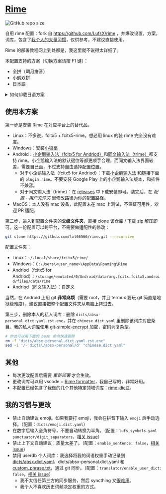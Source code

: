 # [Rime](https://blog.isteed.cc/post/rime-2022/)

![GitHub repo size](https://img.shields.io/github/repo-size/lxl66566/rime)

自用 rime 配置：fork 自 <https://github.com/LufsX/rime> ，并爆改设置，方案，词库，包含了[我个人的大量习惯](#我的习惯)，仅供参考，不建议直接使用。

Rime 的部署教程网上到处都是，我这里就不说得太详细了。

本配置支持的方案（切换方案请按 F1 键）：

- 全拼（朙月拼音）
- 小鹤双拼
- 日本語

<details>
  <summary>如何卸载日语方案</summary>
  删除所有 `japanese` 开头的 yaml 文件与 `dicts-jap` 即可。
</details>

## 使用本方案

第一步是安装 Rime 在对应平台上的替代品。

- Linux：不多说，fcitx5 + fcitx5-rime。想必用 linux 的装 rime 完全没有难度。
- Windows：安装[小狼毫](https://github.com/rime/weasel/releases)
- Android：[小企鹅输入法（fcitx5 for Andriod）](https://github.com/fcitx5-android/fcitx5-android)和[同文输入法（trime）](https://github.com/osfans/trime)都支持 rime。小企鹅输入法的默认键位等都更顺手合理，而同文输入法界面较差，需要自己画，不过支持自由选择配置位置。
  - 对于小企鹅输入法（fcitx5 for Andriod）：下载[小企鹅输入法](https://github.com/fcitx5-android/fcitx5-android/releases) 和链接下面的 `plugin.rime`。不要安装 Google Play 上的小企鹅输入法版本，和插件不兼容。
  - 对于同文输入法（trime）：在 [releases](https://github.com/osfans/trime/releases) 中下载安装即可。装完后，在 _配置 - 用户文件夹_ 里修改路径为你的配置路径。
- MacOS：本人没有 mac 设备，此配置未在 mac 上测试，不保证可用性，欢迎 PR 适配。

第二步，进入到配置文件夹的**父级文件夹**，直接 clone 该仓库 / 下载 zip 解压即可。这一份配置可以跨平台，不需要做适配性的修改：

```sh
git clone https://github.com/lxl66566/rime.git --recursive
```

配置文件夹：

- Linux：`~/.local/share/fcitx5/rime/`
- Windows：`C:\Users\<user_name>\AppData\Roaming\Rime`
- Andriod（fcitx5 for Andriod）：`/storage/emulated/0/Android/data/org.fcitx.fcitx5.android/files/data/rime`
- Andriod（同文输入法）：自定义

当然，在 Android 上用 git **非常麻烦**（需要 root，并且 termux 要玩 git 简直是地狱级难度），建议直接把整个配置文件夹从电脑上拷过去。

第三步，删除本人的私人词库：删除 `dicts/absx-personal.dict.yaml.zst.enc`，并在 `chinese.dict.yaml` 里删除该词库对应条目。我的私人词库使用 [git-simple-encrypt](https://github.com/lxl66566/git-simple-encrypt) 加密，密码为复杂型。

```sh
# 你也可以用下面的 bash 命令快速删除
rm -f "dicts/absx-personal.dict.yaml.zst.enc"
sed -i '/- dicts\/absx-personal/d' "chinese.dict.yaml"
```

## 其他

- 每次更改配置后需要 _重新部署_ 才会生效。
- 更改词库可以用 vscode + [Rime formatter](https://github.com/lxl66566/rime-formatter)，我自己写的，非常好用。
- 本配置已经包含了我做的几个其他特定领域词库：[rime-dict2](https://github.com/lxl66566/rime-dict2)。

## 我的习惯与更改

- 禁止自动建议 emoji。如果我要打 emoji，我会在拼音下输入 `emoji` 后手动选择。（配置：`dicts/emoji.dict.yaml`）
- 在数字后输入全角符号，不要自动转换为半角。（配置：`lufs_symbols.yaml punctuator/digit_separators`，[相关 issue](https://github.com/rime/librime/issues/972)）
- 禁止上下文自动建议：质量太差了。（配置：`enable_sentence: false`，[相关 issue](https://github.com/rime/home/issues/1133)）
- 禁用 userdb 个人词库：我选择将我的词语权重手动记录到 [dicts/absx.dict.yaml](dicts/absx.dict.yaml)、dicts/absx-personal.dict.yaml 和 [custom_phrase.txt](custom_phrase.txt)，通过 git 同步。（配置：`translator/enable_user_dict: false`，[相关 issue](https://github.com/rime/weasel/issues/1290)）
  - 我不太信任第三方的同步服务，然后 syncthing 又[很难用](https://t.me/withabsolutex/2090)。
  - 我个人不喜欢历史词频决定权重的方式。
